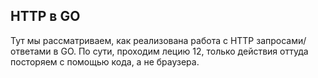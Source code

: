 ## HTTP в GO

Тут мы рассматриваем, как реализована работа с HTTP запросами/ответами в GO.
По сути, проходим лецию 12, только действия оттуда посторяем с помощью кода, а не браузера.
